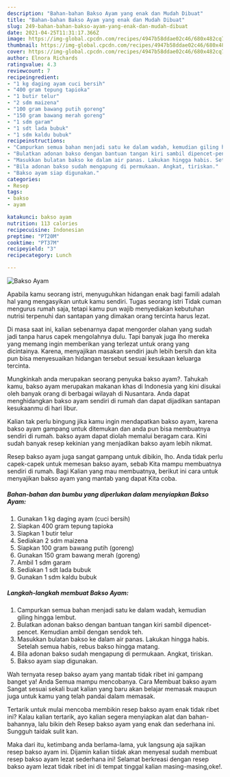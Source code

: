 ```yaml
---
description: "Bahan-bahan Bakso Ayam yang enak dan Mudah Dibuat"
title: "Bahan-bahan Bakso Ayam yang enak dan Mudah Dibuat"
slug: 249-bahan-bahan-bakso-ayam-yang-enak-dan-mudah-dibuat
date: 2021-04-25T11:31:17.366Z
image: https://img-global.cpcdn.com/recipes/4947b58ddae02c46/680x482cq70/bakso-ayam-foto-resep-utama.jpg
thumbnail: https://img-global.cpcdn.com/recipes/4947b58ddae02c46/680x482cq70/bakso-ayam-foto-resep-utama.jpg
cover: https://img-global.cpcdn.com/recipes/4947b58ddae02c46/680x482cq70/bakso-ayam-foto-resep-utama.jpg
author: Elnora Richards
ratingvalue: 4.3
reviewcount: 7
recipeingredient:
- "1 kg daging ayam cuci bersih"
- "400 gram tepung tapioka"
- "1 butir telur"
- "2 sdm maizena"
- "100 gram bawang putih goreng"
- "150 gram bawang merah goreng"
- "1 sdm garam"
- "1 sdt lada bubuk"
- "1 sdm kaldu bubuk"
recipeinstructions:
- "Campurkan semua bahan menjadi satu ke dalam wadah, kemudian giling hingga lembut."
- "Bulatkan adonan bakso dengan bantuan tangan kiri sambil dipencet-pencet. Kemudian ambil dengan sendok teh."
- "Masukkan bulatan bakso ke dalam air panas. Lakukan hingga habis. Setelah semua habis, rebus bakso hingga matang."
- "Bila adonan bakso sudah mengapung di permukaan. Angkat, tiriskan."
- "Bakso ayam siap digunakan."
categories:
- Resep
tags:
- bakso
- ayam

katakunci: bakso ayam 
nutrition: 113 calories
recipecuisine: Indonesian
preptime: "PT20M"
cooktime: "PT37M"
recipeyield: "3"
recipecategory: Lunch

---
```



![Bakso Ayam](https://img-global.cpcdn.com/recipes/4947b58ddae02c46/680x482cq70/bakso-ayam-foto-resep-utama.jpg)

Apabila kamu seorang istri, menyuguhkan hidangan enak bagi famili adalah hal yang mengasyikan untuk kamu sendiri. Tugas seorang istri Tidak cuman mengurus rumah saja, tetapi kamu pun wajib menyediakan kebutuhan nutrisi terpenuhi dan santapan yang dimakan orang tercinta harus lezat.

Di masa  saat ini, kalian sebenarnya dapat mengorder olahan yang sudah jadi tanpa harus capek mengolahnya dulu. Tapi banyak juga lho mereka yang memang ingin memberikan yang terlezat untuk orang yang dicintainya. Karena, menyajikan masakan sendiri jauh lebih bersih dan kita pun bisa menyesuaikan hidangan tersebut sesuai kesukaan keluarga tercinta. 



Mungkinkah anda merupakan seorang penyuka bakso ayam?. Tahukah kamu, bakso ayam merupakan makanan khas di Indonesia yang kini disukai oleh banyak orang di berbagai wilayah di Nusantara. Anda dapat menghidangkan bakso ayam sendiri di rumah dan dapat dijadikan santapan kesukaanmu di hari libur.

Kalian tak perlu bingung jika kamu ingin mendapatkan bakso ayam, karena bakso ayam gampang untuk ditemukan dan anda pun bisa membuatnya sendiri di rumah. bakso ayam dapat diolah memalui beragam cara. Kini sudah banyak resep kekinian yang menjadikan bakso ayam lebih nikmat.

Resep bakso ayam juga sangat gampang untuk dibikin, lho. Anda tidak perlu capek-capek untuk memesan bakso ayam, sebab Kita mampu membuatnya sendiri di rumah. Bagi Kalian yang mau membuatnya, berikut ini cara untuk menyajikan bakso ayam yang mantab yang dapat Kita coba.

<!--inarticleads1-->

##### Bahan-bahan dan bumbu yang diperlukan dalam menyiapkan Bakso Ayam:

1. Gunakan 1 kg daging ayam (cuci bersih)
1. Siapkan 400 gram tepung tapioka
1. Siapkan 1 butir telur
1. Sediakan 2 sdm maizena
1. Siapkan 100 gram bawang putih (goreng)
1. Gunakan 150 gram bawang merah (goreng)
1. Ambil 1 sdm garam
1. Sediakan 1 sdt lada bubuk
1. Gunakan 1 sdm kaldu bubuk




<!--inarticleads2-->

##### Langkah-langkah membuat Bakso Ayam:

1. Campurkan semua bahan menjadi satu ke dalam wadah, kemudian giling hingga lembut.
1. Bulatkan adonan bakso dengan bantuan tangan kiri sambil dipencet-pencet. Kemudian ambil dengan sendok teh.
1. Masukkan bulatan bakso ke dalam air panas. Lakukan hingga habis. Setelah semua habis, rebus bakso hingga matang.
1. Bila adonan bakso sudah mengapung di permukaan. Angkat, tiriskan.
1. Bakso ayam siap digunakan.




Wah ternyata resep bakso ayam yang mantab tidak ribet ini gampang banget ya! Anda Semua mampu mencobanya. Cara Membuat bakso ayam Sangat sesuai sekali buat kalian yang baru akan belajar memasak maupun juga untuk kamu yang telah pandai dalam memasak.

Tertarik untuk mulai mencoba membikin resep bakso ayam enak tidak ribet ini? Kalau kalian tertarik, ayo kalian segera menyiapkan alat dan bahan-bahannya, lalu bikin deh Resep bakso ayam yang enak dan sederhana ini. Sungguh taidak sulit kan. 

Maka dari itu, ketimbang anda berlama-lama, yuk langsung aja sajikan resep bakso ayam ini. Dijamin kalian tiidak akan menyesal sudah membuat resep bakso ayam lezat sederhana ini! Selamat berkreasi dengan resep bakso ayam lezat tidak ribet ini di tempat tinggal kalian masing-masing,oke!.


